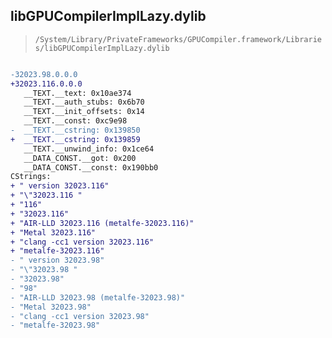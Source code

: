 ## libGPUCompilerImplLazy.dylib

> `/System/Library/PrivateFrameworks/GPUCompiler.framework/Libraries/libGPUCompilerImplLazy.dylib`

```diff

-32023.98.0.0.0
+32023.116.0.0.0
   __TEXT.__text: 0x10ae374
   __TEXT.__auth_stubs: 0x6b70
   __TEXT.__init_offsets: 0x14
   __TEXT.__const: 0xc9e98
-  __TEXT.__cstring: 0x139850
+  __TEXT.__cstring: 0x139859
   __TEXT.__unwind_info: 0x1ce64
   __DATA_CONST.__got: 0x200
   __DATA_CONST.__const: 0x190bb0
CStrings:
+ " version 32023.116"
+ "\"32023.116 "
+ "116"
+ "32023.116"
+ "AIR-LLD 32023.116 (metalfe-32023.116)"
+ "Metal 32023.116"
+ "clang -cc1 version 32023.116"
+ "metalfe-32023.116"
- " version 32023.98"
- "\"32023.98 "
- "32023.98"
- "98"
- "AIR-LLD 32023.98 (metalfe-32023.98)"
- "Metal 32023.98"
- "clang -cc1 version 32023.98"
- "metalfe-32023.98"

```
